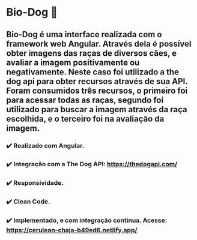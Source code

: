 # Bio-Dog :dog:
## Bio-Dog é uma interface realizada com o framework web Angular. Através dela é possível obter imagens das raças de diversos cães, e avaliar a imagem positivamente ou negativamente. Neste caso foi utilizado a the dog api para obter recursos através de sua API. Foram consumidos três recursos, o primeiro foi para acessar todas as raças, segundo foi utilizado para buscar a imagem através da raça escolhida, e o terceiro foi na avaliação da imagem.


### :heavy_check_mark: Realizado com Angular.
### :heavy_check_mark: Integração com a The Dog API: https://thedogapi.com/
### :heavy_check_mark: Responsividade.
### :heavy_check_mark: Clean Code.
### :heavy_check_mark: Implementado, e com integração contínua. Acesse: https://cerulean-chaja-b49ed6.netlify.app/
